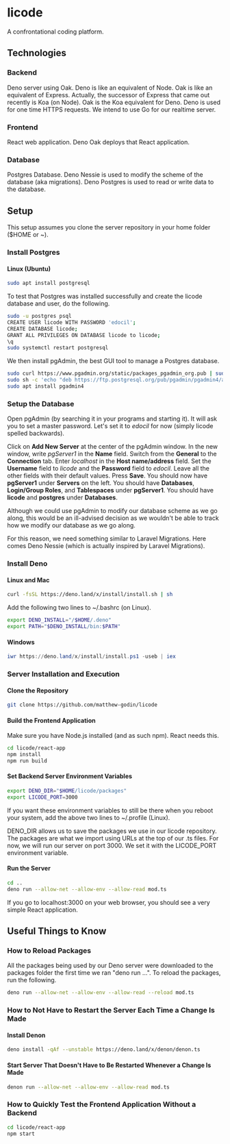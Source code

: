 # licode

A confrontational coding platform.

## Technologies

### Backend

Deno server using Oak. Deno is like an equivalent of Node. Oak is like an equivalent of Express. Actually, the successor of Express that came out recently is Koa (on Node). Oak is the Koa equivalent for Deno. Deno is used for one time HTTPS requests. We intend to use Go for our realtime server.

### Frontend

React web application. Deno Oak deploys that React application.

### Database

Postgres Database. Deno Nessie is used to modify the scheme of the database (aka migrations). Deno Postgres is used to read or write data to the database.

## Setup

This setup assumes you clone the server repository in your home folder ($HOME or ~).

### Install Postgres

#### Linux (Ubuntu)

```bash
sudo apt install postgresql
```

To test that Postgres was installed successfully and create the licode database and user, do the following.

```bash
sudo -u postgres psql
CREATE USER licode WITH PASSWORD 'edocil';
CREATE DATABASE licode;
GRANT ALL PRIVILEGES ON DATABASE licode to licode;
\q
sudo systemctl restart postgresql
```

We then install pgAdmin, the best GUI tool to manage a Postgres database.

```bash
sudo curl https://www.pgadmin.org/static/packages_pgadmin_org.pub | sudo apt-key add
sudo sh -c 'echo "deb https://ftp.postgresql.org/pub/pgadmin/pgadmin4/apt/$(lsb_release -cs) pgadmin4 main" > /etc/apt/sources.list.d/pgadmin4.list && apt update'
sudo apt install pgadmin4
```

### Setup the Database

Open pgAdmin (by searching it in your programs and starting it). It will ask you to set a master password. Let's set it to *edocil* for now (simply licode spelled backwards).

Click on **Add New Server** at the center of the pgAdmin window. In the new window, write *pgServer1* in the **Name** field. Switch from the **General** to the **Connection** tab. Enter *localhost* in the **Host name/address** field. Set the **Username** field to *licode* and the **Password** field to *edocil*. Leave all the other fields with their default values. Press **Save**. You should now have **pgServer1** under **Servers** on the left. You should have **Databases**, **Login/Group Roles**, and **Tablespaces** under **pgServer1**. You should have **licode** and **postgres** under **Databases**.

Although we could use pgAdmin to modify our database scheme as we go along, this would be an ill-advised decision as we wouldn't be able to track how we modify our database as we go along.

For this reason, we need something similar to Laravel Migrations. Here comes Deno Nessie (which is actually inspired by Laravel Migrations).

### Install Deno

#### Linux and Mac

```bash
curl -fsSL https://deno.land/x/install/install.sh | sh
```

Add the following two lines to ~/.bashrc (on Linux).

```bash
export DENO_INSTALL="/$HOME/.deno"
export PATH="$DENO_INSTALL/bin:$PATH"
```

#### Windows

```powershell
iwr https://deno.land/x/install/install.ps1 -useb | iex
```

### Server Installation and Execution

#### Clone the Repository

```bash
git clone https://github.com/matthew-godin/licode
```
#### Build the Frontend Application

Make sure you have Node.js installed (and as such npm). React needs this.

```bash
cd licode/react-app
npm install
npm run build
```
#### Set Backend Server Environment Variables

```bash
export DENO_DIR="$HOME/licode/packages"
export LICODE_PORT=3000
```
If you want these environment variables to still be there when you reboot your system, add the above two lines to ~/.profile (Linux).

DENO_DIR allows us to save the packages we use in our licode repository. The packages are what we import using URLs at the top of our .ts files. For now, we will run our server on port 3000. We set it with the LICODE_PORT environment variable.

#### Run the Server

```bash
cd ..
deno run --allow-net --allow-env --allow-read mod.ts 
```

If you go to localhost:3000 on your web browser, you should see a very simple React application.

## Useful Things to Know

### How to Reload Packages

All the packages being used by our Deno server were downloaded to the packages folder the first time we ran "deno run ...".
To reload the packages, run the following.

```bash
deno run --allow-net --allow-env --allow-read --reload mod.ts 
```

### How to Not Have to Restart the Server Each Time a Change Is Made

#### Install Denon

```bash
deno install -qAf --unstable https://deno.land/x/denon/denon.ts
```

#### Start Server That Doesn't Have to Be Restarted Whenever a Change Is Made

```bash
denon run --allow-net --allow-env --allow-read mod.ts 
```

### How to Quickly Test the Frontend Application Without a Backend

```bash
cd licode/react-app
npm start
```
